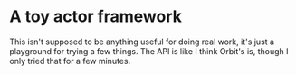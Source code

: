 # A toy actor framework

This isn't supposed to be anything useful for doing real work, it's just a
playground for trying a few things. The API is like I think Orbit's is, though
I only tried that for a few minutes.